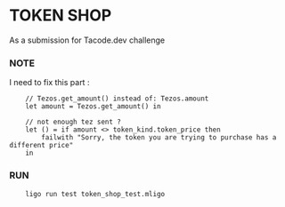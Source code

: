 # TOKEN SHOP
As a submission for Tacode.dev challenge

### NOTE
I need to fix this part :

        // Tezos.get_amount() instead of: Tezos.amount
        let amount = Tezos.get_amount() in

        // not enough tez sent ? 
        let () = if amount <> token_kind.token_price then
            failwith "Sorry, the token you are trying to purchase has a different price"
        in
        
 ### RUN
 
        ligo run test token_shop_test.mligo
        
